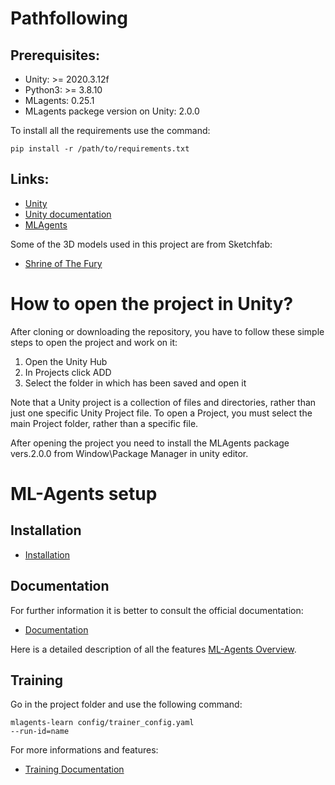 # Pathfollowing

## Prerequisites:

* Unity: >= 2020.3.12f
* Python3: >= 3.8.10
* MLagents: 0.25.1 
* MLagents packege version on Unity: 2.0.0

To install all the requirements use the command:

<code>pip install -r /path/to/requirements.txt</code>

## Links:

* [Unity](https://unity.com/download)
* [Unity documentation](https://docs.unity3d.com/Manual/index.html)
* [MLAgents](https://github.com/Unity-Technologies/ml-agents)

Some of the 3D models used in this project are from Sketchfab:

* [Shrine of The Fury](https://sketchfab.com/3d-models/chevrolet-corvette-1980-different-colours-7e428bdb3ab54b4e9ac610e545fd9d03)

# How to open the project in Unity?

After cloning or downloading the repository, you have to follow these simple steps to open the project and work on it:

1. Open the Unity Hub 
2. In Projects click ADD 
3. Select the folder in which has been saved and open it

Note that a Unity project is a collection of files and directories, rather than just one specific Unity Project file. To open a Project, you must select the main Project folder, rather than a specific file.

After opening the project you need to install the MLAgents package vers.2.0.0 from Window\Package Manager in unity editor.

# ML-Agents setup

## Installation

* [Installation](https://github.com/Unity-Technologies/ml-agents/blob/release_18_docs/docs/Installation.md)

## Documentation

For further information it is better to consult the official documentation:
* [Documentation](https://github.com/Unity-Technologies/ml-agents/blob/release_18_docs/docs/Readme.md) 

Here is a detailed description of all the features [ML-Agents Overview](https://github.com/Unity-Technologies/ml-agents/blob/main/docs/ML-Agents-Overview.md). 


## Training 

Go in the project folder and use the following command:

<code>mlagents-learn config/trainer_config.yaml --run-id=name</code>

For more informations and features:
* [Training Documentation](https://github.com/Unity-Technologies/ml-agents/blob/release_18_docs/docs/Training-ML-Agents.md)
